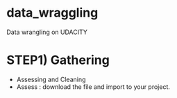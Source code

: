 # data_wraggling
Data wrangling on UDACITY

# STEP1) Gathering
  - Assessing and Cleaning
  - Assess : download the file and import to your project.
  
